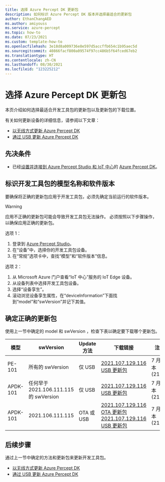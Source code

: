 ```yaml
---
title: 选择 Azure Percept DK 更新包
description: 如何标识 Azure Percept DK 版本并选择最适合的更新包
author: EthanChangAED
ms.author: amiyouss
ms.service: azure-percept
ms.topic: how-to
ms.date: 07/23/2021
ms.custom: template-how-to
ms.openlocfilehash: 3e18d8a009736e8e597d5accffb654c1b95aec5d
ms.sourcegitcommit: 40866facf800a09574f97cc486b5f64fced67eb2
ms.translationtype: HT
ms.contentlocale: zh-CN
ms.lasthandoff: 08/30/2021
ms.locfileid: "123225212"
---
```

# <a name="select-your-azure-percept-dk-update-package"></a>选择 Azure Percept DK 更新包

本页介绍如何选择最适合开发工具包的更新包以及更新包的下载位置。

有关如何更新设备的详细信息，请参阅以下文章：

- [以无线方式更新 Azure Percept DK](./how-to-update-over-the-air.md)
- [通过 USB 更新 Azure Percept DK](./how-to-update-via-usb.md)

## <a name="prerequisites"></a>先决条件

- 已经[设置并连接到 Azure Percept Studio 和 IoT 中心](./quickstart-percept-dk-set-up.md)的 [Azure Percept DK](https://go.microsoft.com/fwlink/?linkid=2155270)。

## <a name="identify-the-model-name-and-software-version-of-your-dev-kit"></a>标识开发工具包的模型名称和软件版本

要确保将正确的更新包应用于开发工具包，必须先确定当前运行的软件版本。

> [!WARNING]
> 应用不正确的更新包可能会导致开发工具包无法操作。 必须按照以下步骤操作，以确保应用正确的更新包。

选项 1：

1. 登录到 [Azure Percept Studio](./overview-azure-percept-studio.md)。
1. 在“设备”中，选择你的开发工具包设备。
1. 在“常规”选项卡中，查找“模型”和“软件版本”信息。  

选项 2：

1. 从 Microsoft Azure 门户查看“IoT 中心”服务的 IoT Edge 设备。 
1. 从设备列表中选择开发工具包设备。
1. 选择“设备孪生”。
1. 滚动浏览设备孪生属性，在“deviceInformation”下面找到“model”和“swVersion”并记下其值。  

## <a name="determine-the-correct-update-package"></a>确定正确的更新包

使用上一节中确定的 model 和 swVersion ，检查下表以确定要下载哪个更新包。

|模型  |swVersion  |Update 方法  |下载链接  |注意  |
|---------|---------|---------|---------|---------|
|PE-101     |所有的 swVersion       |仅 USB         |[2021.107.129.116 USB 更新包](https://go.microsoft.com/fwlink/?linkid=2169086)         |7 月版本 (2107)         |
|APDK-101     |任何早于 2021.106.111.115 的 swVersion |仅 USB         |[2021.107.129.116 USB 更新包](https://go.microsoft.com/fwlink/?linkid=2169086)         |7 月版本 (2107)         |
|APDK-101     |2021.106.111.115        |OTA 或 USB       |[2021.107.129.116 OTA 更新包](https://go.microsoft.com/fwlink/?linkid=2169245)<br>[2021.107.129.116 USB 更新包](https://go.microsoft.com/fwlink/?linkid=2169086)        |7 月版本 (2107)         |

## <a name="next-steps"></a>后续步骤

通过上一节中确定的方法和更新包来更新开发工具包。

- [以无线方式更新 Azure Percept DK](./how-to-update-over-the-air.md)
- [通过 USB 更新 Azure Percept DK](./how-to-update-via-usb.md)
